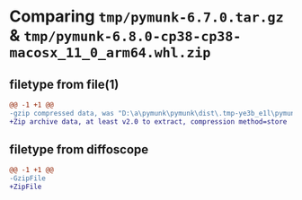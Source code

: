 # Comparing `tmp/pymunk-6.7.0.tar.gz` & `tmp/pymunk-6.8.0-cp38-cp38-macosx_11_0_arm64.whl.zip`

## filetype from file(1)

```diff
@@ -1 +1 @@
-gzip compressed data, was "D:\a\pymunk\pymunk\dist\.tmp-ye3b_e1l\pymunk-6.7.0.tar", last modified: Wed May  1 19:10:18 2024, max compression
+Zip archive data, at least v2.0 to extract, compression method=store
```

## filetype from diffoscope

```diff
@@ -1 +1 @@
-GzipFile
+ZipFile
```

